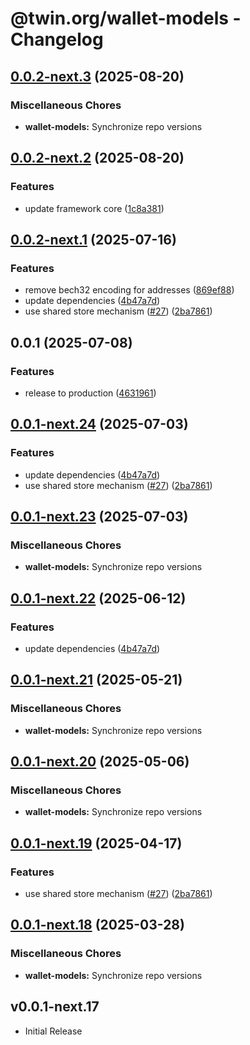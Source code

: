 # @twin.org/wallet-models - Changelog

## [0.0.2-next.3](https://github.com/twinfoundation/wallet/compare/wallet-models-v0.0.2-next.2...wallet-models-v0.0.2-next.3) (2025-08-20)


### Miscellaneous Chores

* **wallet-models:** Synchronize repo versions

## [0.0.2-next.2](https://github.com/twinfoundation/wallet/compare/wallet-models-v0.0.2-next.1...wallet-models-v0.0.2-next.2) (2025-08-20)


### Features

* update framework core ([1c8a381](https://github.com/twinfoundation/wallet/commit/1c8a381e3c0544803a98db5560d87087fd095c23))

## [0.0.2-next.1](https://github.com/twinfoundation/wallet/compare/wallet-models-v0.0.2-next.0...wallet-models-v0.0.2-next.1) (2025-07-16)


### Features

* remove bech32 encoding for addresses ([869ef88](https://github.com/twinfoundation/wallet/commit/869ef8830eab0bcea6bc748f3bc637fc311e0709))
* update dependencies ([4b47a7d](https://github.com/twinfoundation/wallet/commit/4b47a7d900d72d1502d6db54cb391a954818478b))
* use shared store mechanism ([#27](https://github.com/twinfoundation/wallet/issues/27)) ([2ba7861](https://github.com/twinfoundation/wallet/commit/2ba7861a2a610cf83396a3285c7bbaebe5a31551))

## 0.0.1 (2025-07-08)


### Features

* release to production ([4631961](https://github.com/twinfoundation/wallet/commit/4631961bf9c8cf82ffd0c8dd2a7d750456bbab39))

## [0.0.1-next.24](https://github.com/twinfoundation/wallet/compare/wallet-models-v0.0.1-next.23...wallet-models-v0.0.1-next.24) (2025-07-03)


### Features

* update dependencies ([4b47a7d](https://github.com/twinfoundation/wallet/commit/4b47a7d900d72d1502d6db54cb391a954818478b))
* use shared store mechanism ([#27](https://github.com/twinfoundation/wallet/issues/27)) ([2ba7861](https://github.com/twinfoundation/wallet/commit/2ba7861a2a610cf83396a3285c7bbaebe5a31551))

## [0.0.1-next.23](https://github.com/twinfoundation/wallet/compare/wallet-models-v0.0.1-next.22...wallet-models-v0.0.1-next.23) (2025-07-03)


### Miscellaneous Chores

* **wallet-models:** Synchronize repo versions

## [0.0.1-next.22](https://github.com/twinfoundation/wallet/compare/wallet-models-v0.0.1-next.21...wallet-models-v0.0.1-next.22) (2025-06-12)


### Features

* update dependencies ([4b47a7d](https://github.com/twinfoundation/wallet/commit/4b47a7d900d72d1502d6db54cb391a954818478b))

## [0.0.1-next.21](https://github.com/twinfoundation/wallet/compare/wallet-models-v0.0.1-next.20...wallet-models-v0.0.1-next.21) (2025-05-21)


### Miscellaneous Chores

* **wallet-models:** Synchronize repo versions

## [0.0.1-next.20](https://github.com/twinfoundation/wallet/compare/wallet-models-v0.0.1-next.19...wallet-models-v0.0.1-next.20) (2025-05-06)


### Miscellaneous Chores

* **wallet-models:** Synchronize repo versions

## [0.0.1-next.19](https://github.com/twinfoundation/wallet/compare/wallet-models-v0.0.1-next.18...wallet-models-v0.0.1-next.19) (2025-04-17)


### Features

* use shared store mechanism ([#27](https://github.com/twinfoundation/wallet/issues/27)) ([2ba7861](https://github.com/twinfoundation/wallet/commit/2ba7861a2a610cf83396a3285c7bbaebe5a31551))

## [0.0.1-next.18](https://github.com/twinfoundation/wallet/compare/wallet-models-v0.0.1-next.17...wallet-models-v0.0.1-next.18) (2025-03-28)


### Miscellaneous Chores

* **wallet-models:** Synchronize repo versions

## v0.0.1-next.17

- Initial Release
